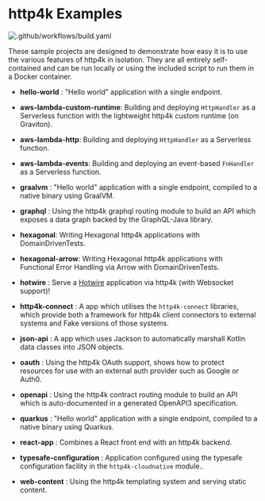 # http4k Examples

![.github/workflows/build.yaml](https://github.com/http4k/examples/workflows/.github/workflows/build.yaml/badge.svg)


These sample projects are designed to demonstrate how easy it is to use the various features of http4k in isolation. They are all entirely self-contained and can be run locally or using the included script to run them in a Docker container.

- **hello-world** : "Hello world" application with a single endpoint.

- **aws-lambda-custom-runtime**: Building and deploying `HttpHandler` as a Serverless function with the lightweight http4k custom runtime (on Graviton).
- **aws-lambda-http**: Building and deploying `HttpHandler` as a Serverless function.
- **aws-lambda-events**: Building and deploying an event-based `FnHandler` as a Serverless function.
- **graalvm** :  "Hello world" application with a single endpoint, compiled to a native binary using GraalVM.
- **graphql** : Using the http4k graphql routing module to build an API which exposes a data graph backed by the GraphQL-Java library.
- **hexagonal**: Writing Hexagonal http4k applications with DomainDrivenTests.
- **hexagonal-arrow**: Writing Hexagonal http4k applications with Functional Error Handling via Arrow with DomainDrivenTests.
- **hotwire** : Serve a [Hotwire](https://hotwire.dev/) application via http4k (with Websocket support)!
- **http4k-connect** : A app which utilises the `http4k-connect`  libraries, which provide both a framework for http4k client connectors to external systems and Fake versions of those systems.
- **json-api** : A app which uses Jackson to automatically marshall Kotlin data classes into JSON objects.
- **oauth** : Using the http4k OAuth support, shows how to protect resources for use with an external auth provider such as Google or Auth0.
- **openapi** : Using the http4k contract routing module to build an API which is auto-documented in a generated OpenAPI3 specification.
- **quarkus** :  "Hello world" application with a single endpoint, compiled to a native binary using Quarkus.
- **react-app** : Combines a React front end with an http4k backend.
- **typesafe-configuration** : Application configured using the typesafe configuration facility in the `http4k-cloudnative` module..
- **web-content** : Using the http4k templating system and serving static content.
